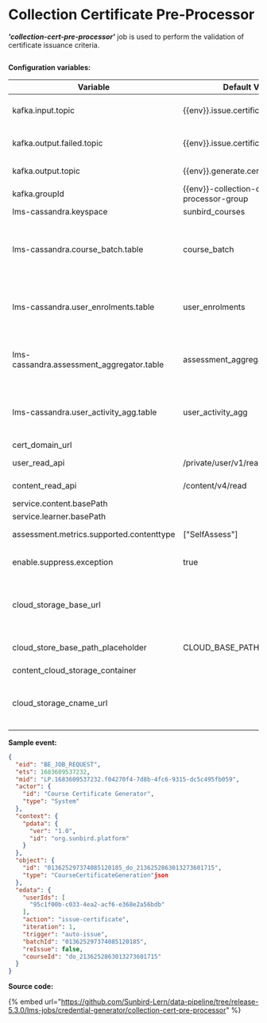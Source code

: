 # Collection Certificate Pre-Processor

_**'collection-cert-pre-processor'**_ job is used to perform the validation of certificate issuance criteria.&#x20;

<div data-full-width="true">

<figure><img src="../../../../.gitbook/assets/Cert Pre-processor.drawio.png" alt=""><figcaption></figcaption></figure>

</div>

**Configuration variables:**

<table><thead><tr><th width="246">Variable</th><th>Default Value</th><th>Purpose</th></tr></thead><tbody><tr><td>kafka.input.topic</td><td>{{env}}.issue.certificate.request</td><td>Kafka topic from which messages/events are read to be processed.</td></tr><tr><td>kafka.output.failed.topic</td><td>{{env}}.issue.certificate.failed</td><td>Kafka topic to which message is written when an exception occurs while processing an event.</td></tr><tr><td>kafka.output.topic</td><td>{{env}}.generate.certificate.request</td><td>Kafka topic used to trigger certificate generator job</td></tr><tr><td>kafka.groupId</td><td>{{env}}-collection-cert-pre-processor-group</td><td>Kafka input topic group Id</td></tr><tr><td>lms-cassandra.keyspace</td><td>sunbird_courses</td><td>Cassandra keyspace name</td></tr><tr><td>lms-cassandra.course_batch.table</td><td>course_batch</td><td>Cassandra table used to store batch details of a collection. Batch status, start date , end date , batch enrolment end date, enrolment type (open/invite-only), certificate templates etc are stored in this table.</td></tr><tr><td>lms-cassandra.user_enrolments.table</td><td>user_enrolments</td><td>Cassandra table used to store user enrolment data in a collection of a particular batch. This also holds the consumption progress, enrolment status and issued certificate details</td></tr><tr><td>lms-cassandra.assessment_aggregator.table</td><td>assessment_aggregator</td><td>Cassandra table used to store attempt wise data for each assessment in a collection of a batch by a user. Answer for each question in the assessment is also recorded.</td></tr><tr><td>lms-cassandra.user_activity_agg.table</td><td>user_activity_agg</td><td>Cassandra table used to store user consumption aggregate details of a collection in a batch. Aggregates like the consumption completed content count</td></tr><tr><td>cert_domain_url</td><td></td><td></td></tr><tr><td>user_read_api</td><td>/private/user/v1/read</td><td>API route for fetching user profile details</td></tr><tr><td>content_read_api</td><td>/content/v4/read</td><td>API route for fetching content metadata</td></tr><tr><td>service.content.basePath</td><td></td><td>Content service URL</td></tr><tr><td>service.learner.basePath</td><td></td><td>User-Org service URL</td></tr><tr><td>assessment.metrics.supported.contenttype</td><td>["SelfAssess"]</td><td>variable used to identify assessment type of contents in a Course</td></tr><tr><td>enable.suppress.exception</td><td>true</td><td>Variable used to suppress exception if the content metadata is not available in Redis cache</td></tr><tr><td>cloud_storage_base_url</td><td></td><td>variable to identify the cloud storage base url. Used to replace the base url with variable mentioned in cloud_store_base_path_placeholder while storing to databases</td></tr><tr><td>cloud_store_base_path_placeholder</td><td>CLOUD_BASE_PATH</td><td>relative variable used to replace cloud storage base URLs and stored in database</td></tr><tr><td>content_cloud_storage_container</td><td></td><td>cloud storage container name</td></tr><tr><td>cloud_storage_cname_url</td><td></td><td>variable used to replace 'cloud_store_base_path_placeholder' value with cname or cloud storage url while reading data from database.</td></tr></tbody></table>

**Sample event:**

```json
{
  "eid": "BE_JOB_REQUEST",
  "ets": 1683609537232,
  "mid": "LP.1683609537232.f04270f4-7d8b-4fc6-9315-dc5c495fb059",
  "actor": {
    "id": "Course Certificate Generator",
    "type": "System"
  },
  "context": {
    "pdata": {
      "ver": "1.0",
      "id": "org.sunbird.platform"
    }
  },
  "object": {
    "id": "013625297374085120185_do_2136252863013273601715",
    "type": "CourseCertificateGeneration"json
  },
  "edata": {
    "userIds": [
      "95c1f00b-c033-4ea2-acf6-e368e2a56bdb"
    ],
    "action": "issue-certificate",
    "iteration": 1,
    "trigger": "auto-issue",
    "batchId": "013625297374085120185",
    "reIssue": false,
    "courseId": "do_2136252863013273601715"
  }
}
```

**Source code:**

{% embed url="https://github.com/Sunbird-Lern/data-pipeline/tree/release-5.3.0/lms-jobs/credential-generator/collection-cert-pre-processor" %}
